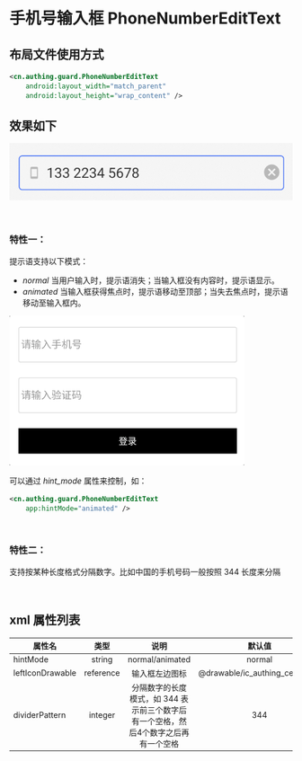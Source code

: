 # 手机号输入框 PhoneNumberEditText

## 布局文件使用方式

```xml
<cn.authing.guard.PhoneNumberEditText
    android:layout_width="match_parent"
    android:layout_height="wrap_content" />
```

## 效果如下

![](./images/pnet_normal.png)

<br>

### 特性一：
提示语支持以下模式：

* *normal* 当用户输入时，提示语消失；当输入框没有内容时，提示语显示。
* *animated* 当输入框获得焦点时，提示语移动至顶部；当失去焦点时，提示语移动至输入框内。

![](./gif/animated_hint.gif)

可以通过 *hint_mode* 属性来控制，如：
```xml
<cn.authing.guard.PhoneNumberEditText
    app:hintMode="animated" />
```

<br>

### 特性二：
支持按某种长度格式分隔数字。比如中国的手机号码一般按照 344 长度来分隔

<br>

## xml 属性列表

| 属性名                     | 类型 | 说明 | 默认值 |
| ----------------------- |:--------:| :------:| :-----: |
|  hintMode     |    string    |  normal/animated   |    normal   |
|  leftIconDrawable     |    reference    |   输入框左边图标   |    @drawable/ic_authing_cellphone   |
|  dividerPattern     |    integer    |   分隔数字的长度模式，如 344 表示前三个数字后有一个空格，然后4个数字之后再有一个空格   |    344   |
